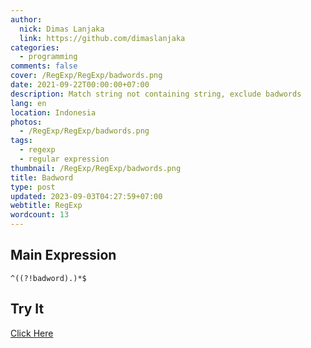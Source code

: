 ```yaml
---
author:
  nick: Dimas Lanjaka
  link: https://github.com/dimaslanjaka
categories:
  - programming
comments: false
cover: /RegExp/RegExp/badwords.png
date: 2021-09-22T00:00:00+07:00
description: Match string not containing string, exclude badwords
lang: en
location: Indonesia
photos:
  - /RegExp/RegExp/badwords.png
tags:
  - regexp
  - regular expression
thumbnail: /RegExp/RegExp/badwords.png
title: Badword
type: post
updated: 2023-09-03T04:27:59+07:00
webtitle: RegExp
wordcount: 13
---
```


<!--toc-->

## Main Expression
```regexp {#regexp-main}
^((?!badword).)*$
```

## Try It
[Click Here](https://www.regextester.com/15)

<!-- script /RegExp/RegExp/badwords.js -->
